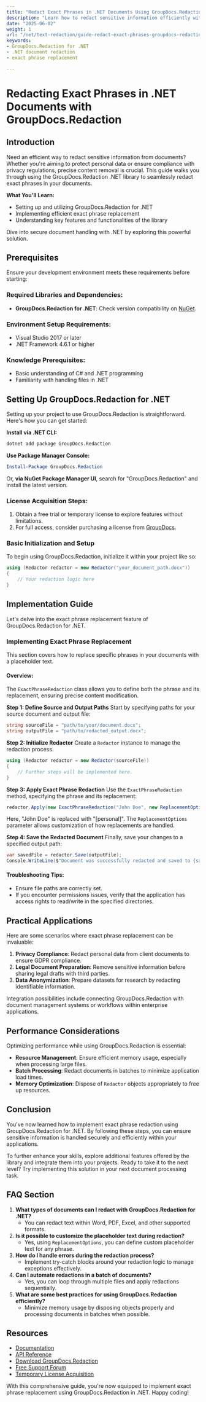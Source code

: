 ```yaml
---
title: "Redact Exact Phrases in .NET Documents Using GroupDocs.Redaction"
description: "Learn how to redact sensitive information efficiently with GroupDocs.Redaction for .NET. A comprehensive guide on exact phrase replacement, ensuring privacy compliance and data security."
date: "2025-06-02"
weight: 1
url: "/net/text-redaction/guide-redact-exact-phrases-groupdocs-redaction-dotnet/"
keywords:
- GroupDocs.Redaction for .NET
- .NET document redaction
- exact phrase replacement

---
```



# Redacting Exact Phrases in .NET Documents with GroupDocs.Redaction

## Introduction

Need an efficient way to redact sensitive information from documents? Whether you're aiming to protect personal data or ensure compliance with privacy regulations, precise content removal is crucial. This guide walks you through using the GroupDocs.Redaction .NET library to seamlessly redact exact phrases in your documents.

**What You'll Learn:**
- Setting up and utilizing GroupDocs.Redaction for .NET
- Implementing efficient exact phrase replacement
- Understanding key features and functionalities of the library

Dive into secure document handling with .NET by exploring this powerful solution.

## Prerequisites

Ensure your development environment meets these requirements before starting:

### Required Libraries and Dependencies:
- **GroupDocs.Redaction for .NET**: Check version compatibility on [NuGet](https://www.nuget.org/packages/GroupDocs.Redaction).

### Environment Setup Requirements:
- Visual Studio 2017 or later
- .NET Framework 4.6.1 or higher

### Knowledge Prerequisites:
- Basic understanding of C# and .NET programming
- Familiarity with handling files in .NET

## Setting Up GroupDocs.Redaction for .NET

Setting up your project to use GroupDocs.Redaction is straightforward. Here's how you can get started:

**Install via .NET CLI:**
```bash
dotnet add package GroupDocs.Redaction
```

**Use Package Manager Console:**
```powershell
Install-Package GroupDocs.Redaction
```

Or, **via NuGet Package Manager UI**, search for "GroupDocs.Redaction" and install the latest version.

### License Acquisition Steps:
1. Obtain a free trial or temporary license to explore features without limitations.
2. For full access, consider purchasing a license from [GroupDocs](https://purchase.groupdocs.com/temporary-license).

### Basic Initialization and Setup
To begin using GroupDocs.Redaction, initialize it within your project like so:

```csharp
using (Redactor redactor = new Redactor("your_document_path.docx"))
{
    // Your redaction logic here
}
```

## Implementation Guide

Let's delve into the exact phrase replacement feature of GroupDocs.Redaction for .NET.

### Implementing Exact Phrase Replacement
This section covers how to replace specific phrases in your documents with a placeholder text.

#### Overview:
The `ExactPhraseRedaction` class allows you to define both the phrase and its replacement, ensuring precise content modification.

**Step 1: Define Source and Output Paths**
Start by specifying paths for your source document and output file:

```csharp
string sourceFile = "path/to/your/document.docx";
string outputFile = "path/to/redacted_output.docx";
```

**Step 2: Initialize Redactor**
Create a `Redactor` instance to manage the redaction process.

```csharp
using (Redactor redactor = new Redactor(sourceFile))
{
    // Further steps will be implemented here.
}
```

**Step 3: Apply Exact Phrase Redaction**
Use the `ExactPhraseRedaction` method, specifying the phrase and its replacement:

```csharp
redactor.Apply(new ExactPhraseRedaction("John Doe", new ReplacementOptions("[personal]")));
```

Here, "John Doe" is replaced with "[personal]". The `ReplacementOptions` parameter allows customization of how replacements are handled.

**Step 4: Save the Redacted Document**
Finally, save your changes to a specified output path:

```csharp
var savedFile = redactor.Save(outputFile);
Console.WriteLine($"Document was successfully redacted and saved to {savedFile}.");
```

#### Troubleshooting Tips:
- Ensure file paths are correctly set.
- If you encounter permissions issues, verify that the application has access rights to read/write in the specified directories.

## Practical Applications
Here are some scenarios where exact phrase replacement can be invaluable:

1. **Privacy Compliance**: Redact personal data from client documents to ensure GDPR compliance.
2. **Legal Document Preparation**: Remove sensitive information before sharing legal drafts with third parties.
3. **Data Anonymization**: Prepare datasets for research by redacting identifiable information.

Integration possibilities include connecting GroupDocs.Redaction with document management systems or workflows within enterprise applications.

## Performance Considerations
Optimizing performance while using GroupDocs.Redaction is essential:

- **Resource Management**: Ensure efficient memory usage, especially when processing large files.
- **Batch Processing**: Redact documents in batches to minimize application load times.
- **Memory Optimization**: Dispose of `Redactor` objects appropriately to free up resources.

## Conclusion
You've now learned how to implement exact phrase redaction using GroupDocs.Redaction for .NET. By following these steps, you can ensure sensitive information is handled securely and efficiently within your applications. 

To further enhance your skills, explore additional features offered by the library and integrate them into your projects. Ready to take it to the next level? Try implementing this solution in your next document processing task.

## FAQ Section
1. **What types of documents can I redact with GroupDocs.Redaction for .NET?**
   - You can redact text within Word, PDF, Excel, and other supported formats.
2. **Is it possible to customize the placeholder text during redaction?**
   - Yes, using `ReplacementOptions`, you can define custom placeholder text for any phrase.
3. **How do I handle errors during the redaction process?**
   - Implement try-catch blocks around your redaction logic to manage exceptions effectively.
4. **Can I automate redactions in a batch of documents?**
   - Yes, you can loop through multiple files and apply redactions sequentially.
5. **What are some best practices for using GroupDocs.Redaction efficiently?**
   - Minimize memory usage by disposing objects properly and processing documents in batches when possible.

## Resources
- [Documentation](https://docs.groupdocs.com/redaction/net/)
- [API Reference](https://reference.groupdocs.com/redaction/net)
- [Download GroupDocs.Redaction](https://releases.groupdocs.com/redaction/net/)
- [Free Support Forum](https://forum.groupdocs.com/c/redaction/33)
- [Temporary License Acquisition](https://purchase.groupdocs.com/temporary-license)

With this comprehensive guide, you're now equipped to implement exact phrase replacement using GroupDocs.Redaction in .NET. Happy coding!
